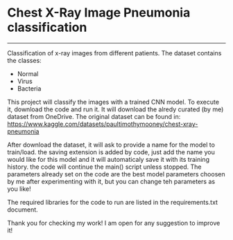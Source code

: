 # Chest X-Ray Image Pneumonia classification
***

Classification of x-ray images from different patients. The dataset contains the classes:
- Normal
- Virus
- Bacteria

This project will classify the images with a trained CNN model. To execute it, download the code and run it. It will
download the alredy curated (by me) dataset from OneDrive. The original dataset can be found in: https://www.kaggle.com/datasets/paultimothymooney/chest-xray-pneumonia

After download the dataset, it will ask to provide a name for the model to train/load. the saving extension is added by code, just add the name you would like for this model and it will automaticaly save it with its training history.
the code will continue the main() script unless stopped. The parameters already set on the code are the best model parameters choosen by me after experimenting with it, but you can change teh parameters as you like!

The required libraries for the code to run are listed in the requirements.txt document.

Thank you for checking my work! I am open for any suggestion to improve it!